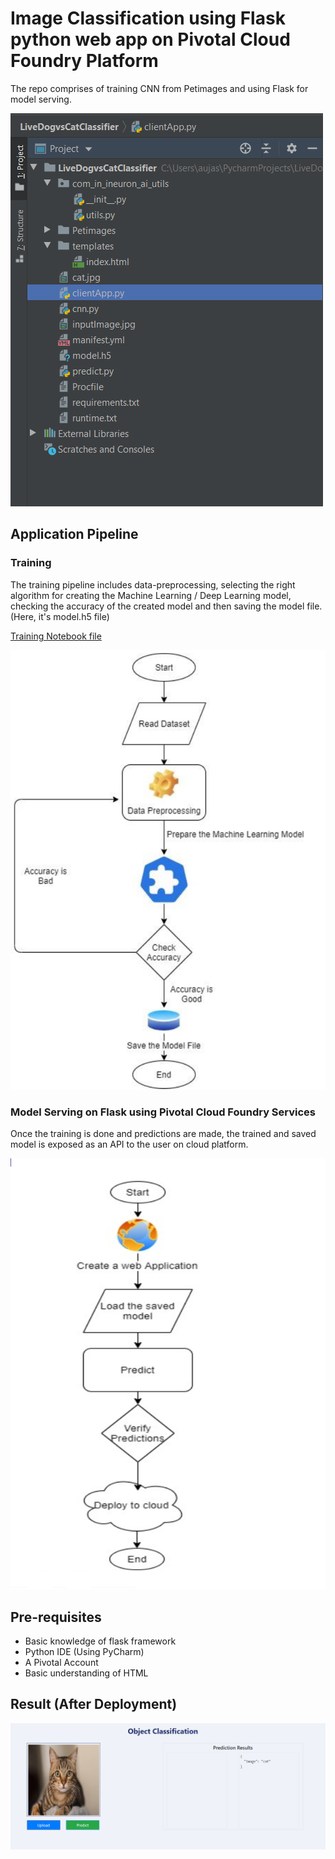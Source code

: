 # Image Classification using Flask python web app on Pivotal Cloud Foundry Platform  

The repo comprises of training CNN from Petimages and using Flask for model serving.

![Image](Dir_Struct.png)

## Application Pipeline 

### Training

The training pipeline includes data-preprocessing, selecting the right algorithm for creating the Machine Learning / Deep Learning model, checking the accuracy of the created model and then saving the model file. (Here, it's model.h5 file)

[Training Notebook file](cnn.py)

![Image](Training.png)


### Model Serving on Flask using Pivotal Cloud Foundry Services 
Once the training is done and predictions are made, the trained and saved model is exposed as an API to the user on cloud platform. 

![Image](Deploy.png) 

## Pre-requisites
- Basic knowledge of flask framework
- Python IDE (Using PyCharm) 
- A Pivotal Account 
- Basic understanding of HTML 

## Result (After Deployment) 

![Image](ResultClassifier.png)



